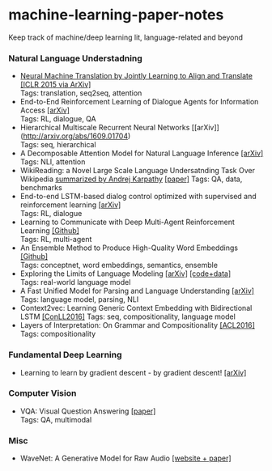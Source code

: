 # machine-learning-paper-notes
Keep track of machine/deep learning lit, language-related and beyond

### Natural Language Understadning 
* [Neural Machine Translation by Jointly Learning to Align and Translate](https://github.com/ilyaeck/machine-learning-paper-notes/blob/master/notes/joint-align-translate.md) [[ICLR 2015 via ArXiv]](https://arxiv.org/abs/1409.0473)<br>
Tags: translation, seq2seq, attention
* End-to-End Reinforcement Learning of Dialogue Agents for Information Access [[arXiv]](https://arxiv.org/abs/1609.00777) <br>
Tags: RL, dialogue, QA
* Hierarchical Multiscale Recurrent Neural Networks [[arXiv]] (http://arxiv.org/abs/1609.01704) <br>
  Tags: seq, hierarchical
* A Decomposable Attention Model for Natural Language Inference [[arXiv]](https://arxiv.org/abs/1606.01933) <br>
  Tags: NLI, attention
* WikiReading: a Novel Large Scale Language Undersatnding Task Over Wikipedia [summarized by Andrej Karpathy](https://github.com/karpathy/paper-notes/blob/master/wikireading.md) [[paper]](http://www.aclweb.org/anthology/P/P16/P16-1145.pdf)
  Tags: QA, data, benchmarks 
* End-to-end LSTM-based dialog control optimized with supervised and reinforcement learning [[arXiv]](https://arxiv.org/abs/1606.01269)<br>
  Tags: RL, dialogue
* Learning to Communicate with Deep Multi-Agent Reinforcement Learning [[Github]](https://github.com/iassael/learning-to-communicate) <br>
  Tags: RL, multi-agent 
* An Ensemble Method to Produce High-Quality Word Embeddings [[Github]](https://github.com/LuminosoInsight/conceptnet-numberbatch)<br>
  Tags: conceptnet, word embeddings, semantics, ensemble
* Exploring the Limits of Language Modeling [[arXiv]](https://arxiv.org/abs/1602.02410) [[code+data]](https://github.com/tensorflow/models/tree/master/lm_1b) <br>
  Tags: real-world language model 
* A Fast Unified Model for Parsing and Language Understanding [[arXiv]](http://arxiv.org/abs/1603.06021) <br>
  Tags: language model, parsing, NLI
* Context2vec: Learning Generic Context Embedding
with Bidirectional LSTM [[ConLL2016]](http://u.cs.biu.ac.il/~melamuo/publications/context2vec_conll16.pdf)
  Tags: seq, compositionality, language model 
* Layers of Interpretation: On Grammar and Compositionality [[ACL2016]](http://aclweb.org/anthology/W/W15/W15-0128.pdf) <br>
  Tags: compositionality


### Fundamental Deep Learning 
* Learning to learn by gradient descent - by gradient descent! [[arXiv]](https://arxiv.org/abs/1606.04474) <br> 


### Computer Vision 
* VQA: Visual Question Answering [[paper]](http://visualqa.org/VQA_ICCV2015.pdf) <br>
  Tags: QA, multimodal 


### Misc 
* WaveNet: A Generative Model for Raw Audio [[website + paper]](https://deepmind.com/blog/wavenet-generative-model-raw-audio/)
